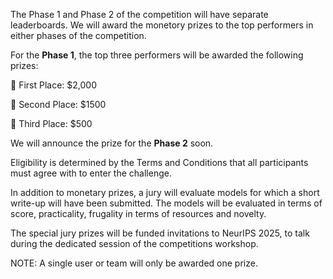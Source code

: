 The Phase 1 and Phase 2 of the competition will have separate leaderboards. We will award the monetory prizes to the top performers in either phases of the competition.

For the **Phase 1**, the top three performers will be awarded the following prizes:

🥇 First Place: $2,000

🥈 Second Place: $1500

🥉 Third Place: $500

We will announce the prize for the **Phase 2** soon. 

Eligibility is determined by the Terms and Conditions that all participants must agree with to enter the challenge.

In addition to monetary prizes, a jury will evaluate models for which a short write-up will have been submitted. The models will be evaluated in terms of score, practicality, frugality in terms of resources and novelty.

The special jury prizes will be funded invitations to NeurIPS 2025, to talk during the dedicated session of the competitions workshop.

NOTE: A single user or team will only be awarded one prize.